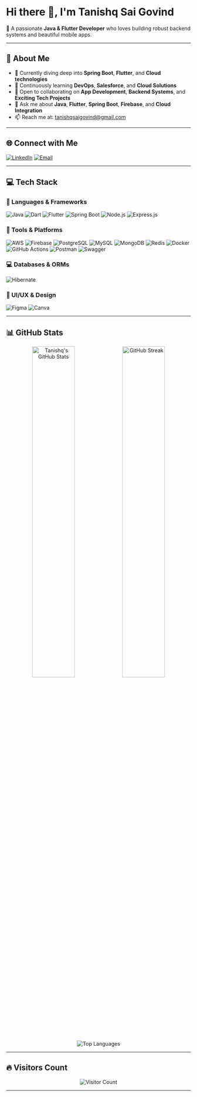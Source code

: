 # Hi there 👋, I'm Tanishq Sai Govind

🚀 A passionate **Java & Flutter Developer** who loves building robust backend systems and beautiful mobile apps.

---

## 💫 About Me
- 🔭 Currently diving deep into **Spring Boot**, **Flutter**, and **Cloud technologies**
- 🌱 Continuously learning **DevOps**, **Salesforce**, and **Cloud Solutions**
- 👯 Open to collaborating on **App Development**, **Backend Systems**, and **Exciting Tech Projects**
- 💬 Ask me about **Java**, **Flutter**, **Spring Boot**, **Firebase**, and **Cloud Integration**
- 📫 Reach me at: [tanishqsaigovind@gmail.com](mailto:tanishqsaigovind@gmail.com)

---

## 🌐 Connect with Me
[![LinkedIn](https://img.shields.io/badge/LinkedIn-%230077B5.svg?style=for-the-badge&logo=linkedin&logoColor=white)](https://linkedin.com/in/tanishq-sai-govind-7a7399259)
[![Email](https://img.shields.io/badge/Gmail-D14836?style=for-the-badge&logo=gmail&logoColor=white)](mailto:tanishqsaigovind@gmail.com)

---

## 💻 Tech Stack
### 🚀 Languages & Frameworks
![Java](https://img.shields.io/badge/Java-%23ED8B00.svg?style=for-the-badge&logo=openjdk&logoColor=white)
![Dart](https://img.shields.io/badge/Dart-%230175C2.svg?style=for-the-badge&logo=dart&logoColor=white)
![Flutter](https://img.shields.io/badge/Flutter-%2302569B.svg?style=for-the-badge&logo=Flutter&logoColor=white)
![Spring Boot](https://img.shields.io/badge/Spring%20Boot-6DB33F?style=for-the-badge&logo=spring&logoColor=white)
![Node.js](https://img.shields.io/badge/Node.js-339933?style=for-the-badge&logo=nodedotjs&logoColor=white)
![Express.js](https://img.shields.io/badge/Express.js-404d59?style=for-the-badge)

### 🔧 Tools & Platforms
![AWS](https://img.shields.io/badge/AWS-FF9900?style=for-the-badge&logo=amazonaws&logoColor=white)
![Firebase](https://img.shields.io/badge/Firebase-FFCA28?style=for-the-badge&logo=firebase&logoColor=white)
![PostgreSQL](https://img.shields.io/badge/PostgreSQL-316192?style=for-the-badge&logo=postgresql&logoColor=white)
![MySQL](https://img.shields.io/badge/MySQL-4479A1?style=for-the-badge&logo=mysql&logoColor=white)
![MongoDB](https://img.shields.io/badge/MongoDB-4EA94B?style=for-the-badge&logo=mongodb&logoColor=white)
![Redis](https://img.shields.io/badge/Redis-DD0031?style=for-the-badge&logo=redis&logoColor=white)
![Docker](https://img.shields.io/badge/Docker-2496ED?style=for-the-badge&logo=docker&logoColor=white)
![GitHub Actions](https://img.shields.io/badge/GitHub%20Actions-2088FF?style=for-the-badge&logo=githubactions&logoColor=white)
![Postman](https://img.shields.io/badge/Postman-FF6C37?style=for-the-badge&logo=postman&logoColor=white)
![Swagger](https://img.shields.io/badge/Swagger-%23Clojure?style=for-the-badge&logo=swagger&logoColor=white)

### 💻 Databases & ORMs
![Hibernate](https://img.shields.io/badge/Hibernate-59666C?style=for-the-badge&logo=Hibernate&logoColor=white)

### 🎨 UI/UX & Design
![Figma](https://img.shields.io/badge/Figma-F24E1E?style=for-the-badge&logo=figma&logoColor=white)
![Canva](https://img.shields.io/badge/Canva-00C4CC?style=for-the-badge&logo=canva&logoColor=white)

---

## 📊 GitHub Stats
<p align="center">
  <img src="https://github-readme-stats.vercel.app/api?username=tanishq-2208&theme=tokyonight&hide_border=false&include_all_commits=true&count_private=true" alt="Tanishq's GitHub Stats" width="48%"/>
  <img src="https://nirzak-streak-stats.vercel.app/?user=tanishq-2208&theme=tokyonight&hide_border=false" alt="GitHub Streak" width="48%"/>
</p>
<p align="center">
  <img src="https://github-readme-stats.vercel.app/api/top-langs/?username=tanishq-2208&theme=tokyonight&hide_border=false&include_all_commits=true&count_private=true&layout=compact" alt="Top Languages" />
</p>

---

## 🔥 Visitors Count
<p align="center">
  <img src="https://visitcount.itsvg.in/api?id=tanishq-2208&icon=0&color=7" alt="Visitor Count" />
</p>

---

<!-- Proudly created with GPRM ( https://gprm.itsvg.in ) -->
